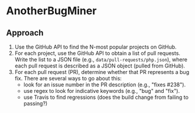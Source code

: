 # AnotherBugMiner

## Approach

1.  Use the GitHub API to find the N-most popular projects on GitHub.
2.  For each project, use the GitHub API to obtain a list of pull requests.
    Write the list to a JSON file (e.g., `data/pull-requests/php.json`),
    where each pull request is described as a JSON object (pulled from
    GitHub).
3.  For each pull request (PR), determine whether that PR represents a bug fix.
    There are several ways to go about this:
      * look for an issue number in the PR description (e.g., "fixes #238").
      * use regex to look for indicative keywords (e.g., "bug" and "fix").
      * use Travis to find regressions (does the build change from failing
        to passing?)
